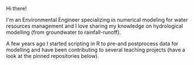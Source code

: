 Hi there!

I'm an Environmental Engineer specializing in numerical modeling for water resources management and I love sharing my knowledge on hydrological modelling (from groundwater to rainfall-runoff). 

A few years ago I started scripting in R to pre-and postprocess data for modelling and have been contributing to several teaching projects (have a look at the pinned repositories below). 


